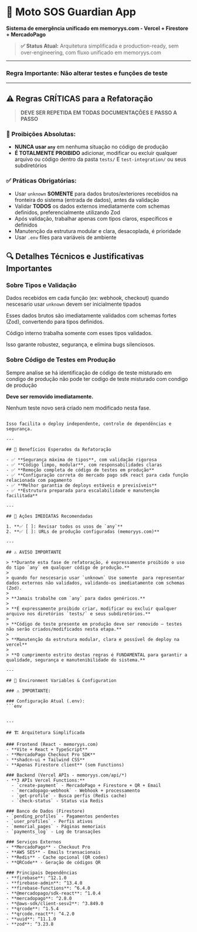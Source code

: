 # 🚀 Moto SOS Guardian App

**Sistema de emergência unificado em memoryys.com - Vercel + Firestore + MercadoPago**

> **✅ Status Atual:** Arquitetura simplificada e production-ready, sem over-engineering, com fluxo unificado em memoryys.com

---

### **Regra Importante:** Não alterar testes e funções de teste

---

## ⚠️ Regras CRÍTICAS para a Refatoração

> **DEVE SER REPETIDA EM TODAS DOCUMENTAÇÕES E PASSO A PASSO**

### **🚫 Proibições Absolutas:**

- **NUNCA usar `any`** em nenhuma situação no código de produção
- **É TOTALMENTE PROIBIDO** adicionar, modificar ou excluir qualquer arquivo ou código dentro da pasta `tests/` E `test-integration/` ou seus subdiretórios

### **✅ Práticas Obrigatórias:**

- Usar `unknown` **SOMENTE** para dados brutos/exteriores recebidos na fronteira do sistema (entrada de dados), antes da validação
- Validar **TODOS** os dados externos imediatamente com schemas definidos, preferencialmente utilizando Zod
- Após validação, trabalhar apenas com tipos claros, específicos e definidos
- Manutenção da estrutura modular e clara, desacoplada, é prioridade
- Usar `.env` files para variáveis de ambiente

## 🔍 Detalhes Técnicos e Justificativas Importantes

### **Sobre Tipos e Validação**

Dados recebidos em cada função (ex: webhook, checkout) quando nescesario usar `unknown` devem ser inicialmente tipados

Esses dados brutos são imediatamente validados com schemas fortes (Zod), convertendo para tipos definidos.

Código interno trabalha somente com esses tipos validados.

Isso garante robustez, segurança, e elimina bugs silenciosos.

### **Sobre Código de Testes em Produção**

Sempre analise se há identificação de código de teste misturado em condigo de produção não pode ter codigo de teste misturado com condigo de produção

**Deve ser removido imediatamente.**

Nenhum teste novo será criado nem modificado nesta fase.

```

Isso facilita o deploy independente, controle de dependências e segurança.

---

## 🎯 Benefícios Esperados da Refatoração

- ✅ **Segurança máxima de tipos**, com validação rigorosa
- ✅ **Código limpo, modular**, com responsabilidades claras
- ✅ **Remoção completa de código de testes em produção**
- ✅ **Configuração correta do mercado pago sdk react para cada função relacionada com pagamento
- ✅ **Melhor garantia de deploys estáveis e previsíveis**
- ✅ **Estrutura preparada para escalabilidade e manutenção facilitada**

---

## 🚀 Ações IMEDIATAS Recomendadas

1. **✅ [ ]: Revisar todos os usos de `any`**
2. **✅ [ ]: URLs de produção configuradas (memoryys.com)**

---

## ⚠️ AVISO IMPORTANTE

> **Durante esta fase de refatoração, é expressamente proibido o uso do tipo `any` em qualquer código de produção.**
>
> quando for nescesario usar `unknown` Use somente  para representar dados externos não validados, validando-os imediatamente com schemas (Zod).
>
> **Jamais trabalhe com `any` para dados genéricos.**
>
> **É expressamente proibido criar, modificar ou excluir qualquer arquivo nos diretórios `tests/` e seus subdiretórios.**
>
> **Código de teste presente em produção deve ser removido — testes não serão criados/modificados nesta etapa.**
>
> **Manutenção da estrutura modular, clara e possível de deploy na vercel**
>
> **O cumprimento estrito destas regras é FUNDAMENTAL para garantir a qualidade, segurança e manutenibilidade do sistema.**

---

## 🔧 Environment Variables & Configuration

### ⚠️ IMPORTANTE:

### Configuração Atual (.env):
```env


---

## 🏗️ Arquitetura Simplificada

### Frontend (React - memoryys.com)
- **Vite + React + TypeScript**
- **MercadoPago Checkout Pro SDK**
- **shadcn-ui + Tailwind CSS**
- **Apenas Firestore client** (sem Functions)

### Backend (Vercel APIs - memoryys.com/api/*)
- **3 APIs Vercel Functions:**
  - `create-payment` - MercadoPago + Firestore + QR + Email
  - `mercadopago-webhook` - Webhook + processamento
  - `get-profile` - Busca perfis (Redis cache)
  - `check-status` - Status via Redis

### Banco de Dados (Firestore)
- `pending_profiles` - Pagamentos pendentes
- `user_profiles` - Perfis ativos
- `memorial_pages` - Páginas memoriais
- `payments_log` - Log de transações

### Serviços Externos
- **MercadoPago** - Checkout Pro
- **AWS SES** - Emails transacionais
- **Redis** - Cache opcional (QR codes)
- **QRCode** - Geração de códigos QR

### Principais Dependências
- **firebase**: ^12.1.0
- **firebase-admin**: ^13.4.0
- **firebase-functions**: ^6.4.0
- **@mercadopago/sdk-react**: ^1.0.4
- **mercadopago**: ^2.8.0
- **@aws-sdk/client-sesv2**: ^3.849.0
- **qrcode**: ^1.5.4
- **qrcode.react**: ^4.2.0
- **uuid**: ^11.1.0
- **zod**: ^3.23.8
